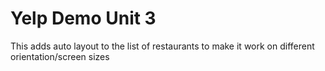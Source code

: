 # Yelp Demo Unit 3

This adds auto layout to the list of restaurants to make it work on different orientation/screen sizes
